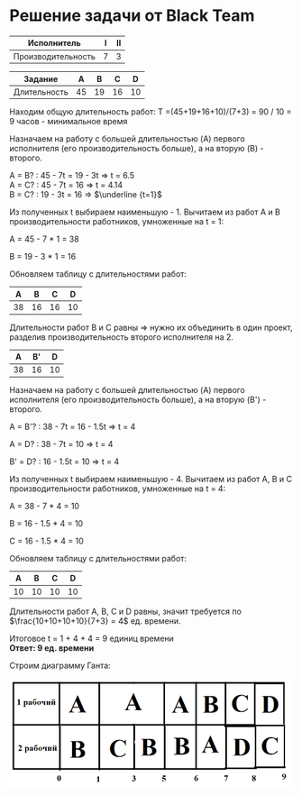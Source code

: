 

# Решение задачи от Black Team

| Исполнитель        | Ⅰ   | Ⅱ  |
|--------------------|-----|----|
| Производительность | 7   | 3  |

| Задание    | A   | B   | C   | D   |  
|------------|-----|-----|-----|-----|
|Длительность| 45  | 19  | 16  | 10  |

Находим общую длительность работ: T =(45+19+16+10)/(7+3) = 90 / 10 = 9 часов - минимальное время

Назначаем на работу с большей длительностью (A) первого исполнителя (его производительность больше), а на вторую (B) - второго.

A = B? : 45 - 7t = 19 - 3t ⇒ t = 6.5  
A = C? : 45 - 7t = 16 ⇒ t = 4.14  
B = C? : 19 - 3t = 16 ⇒ $\underline {t=1}$

Из полученных t выбираем наименьшую - 1. Вычитаем из работ A и B производительности работников, умноженные на t = 1:

A = 45 - 7 * 1 = 38

B = 19 - 3 * 1 = 16

Обновляем таблицу с длительностями работ: 

| A   | B   | C   | D   |  
|-----|-----|-----|-----|  
| 38  | 16  | 16  | 10  |  

Длительности работ B и C равны ⇒ нужно их объединить в один проект, разделив производительность второго исполнителя на 2.

| A   | B'  | D   |
|-----|----|-----|
| 38  | 16 | 10  |  

Назначаем на работу с большей длительностью (A) первого исполнителя (его производительность больше), а на вторую (B') - второго.

A = B'? : 38 - 7t = 16 - 1.5t ⇒ t = 4

A = D? : 38 - 7t = 10 ⇒ t = 4

B' = D? : 16 - 1.5t = 10 ⇒ t = 4

Из полученных t выбираем наименьшую - 4. Вычитаем из работ A, B и C производительности работников, умноженные на t = 4:

A = 38 - 7 * 4 = 10

B = 16 - 1.5 * 4 = 10

C = 16 - 1.5 * 4 = 10

Обновляем таблицу с длительностями работ:

| A   | B   | C   | D   |  
|-----|-----|-----|-----|  
| 10  | 10  | 10  | 10  |  

Длительности работ A, B, C и D равны, значит требуется по $\frac{10+10+10+10}{7+3} = 4$ ед. времени.     


Итоговое t = 1 + 4 + 4 = 9 единиц времени  
**Ответ: 9 ед. времени** 

Строим диаграмму Ганта:

![Диаграмма Ганта](images/black_team.png)